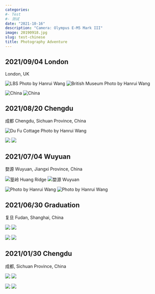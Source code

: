 ```yaml
---
categories:
#- Test
#- 测试
date: "2021-10-16"
description: "Camera: Olympus E-M5 Mark III"
image: 20190918.jpg
slug: test-chinese
title: Photography Adventure
---
```


## 2021/09/04 London
London, UK 

![LBS Photo by Hanrui Wang](P9050200.jpg)  ![British Museum Photo by Hanrui Wang](P9050234.jpg) 

![China](P9050236.jpg)  ![China](P9050229.jpg)

## 2021/08/20 Chengdu
成都 Chengdu, Sichuan Province, China 

![Du Fu Cottage  Photo by Hanrui Wang](P8210045.jpg)  

![](P8210172.jpg)  ![](P8210169.jpg) 

## 2021/07/04 Wuyuan  
婺源 Wuyuan, Jiangxi Province, China 

![篁岭 Huang Ridge](P7030551.jpg)  ![婺源 Wuyuan](P7030557.jpg) 

![Photo by Hanrui Wang](P7030570.jpg)  ![Photo by Hanrui Wang](P7040855.jpg)

## 2021/06/30 Graduation 
复旦 Fudan, Shanghai, China 

![](P6220303-编辑.jpg)  ![](P6221346.jpg) 

![](P6221762.jpg) ![](P6220096.jpg)  


## 2021/01/30 Chengdu 
成都, Sichuan Province, China 

![](P8210040.jpg)  ![](P8210036.jpg)  

![](P8210035.jpg) ![](P8210057.jpg)








